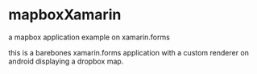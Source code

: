 # mapboxXamarin
a mapbox application example on xamarin.forms

this is a barebones xamarin.forms application with a custom renderer on android displaying a dropbox map. 
